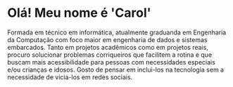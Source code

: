 # Olá! Meu nome é 'Carol'
Formada em técnico em informática, atualmente graduanda em Engenharia da Computação com foco maior em engenharia de dados e sistemas embarcados.
Tanto em projetos acadêmicos como em projetos reais, procuro solucionar problemas corriqueiros que facilitem a rotina e que buscam mais acessibilidade para pessoas com necessidades especiais e/ou crianças e idosos. 
Gosto de pensar em inclui-los na tecnologia sem a necessidade de vicia-los em redes sociais.

